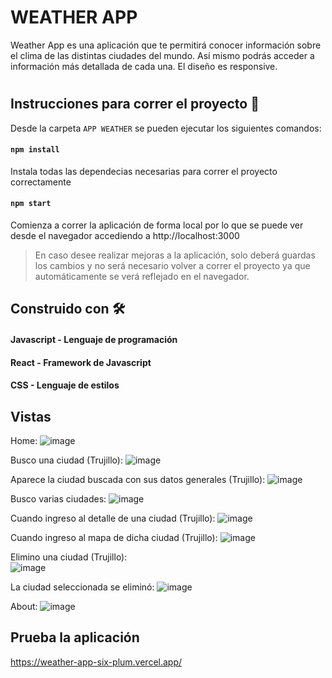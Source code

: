# WEATHER APP

Weather App es una aplicación que te permitirá conocer información sobre el clima de las distintas ciudades del mundo.
Así mismo podrás acceder a información más detallada de cada una. El diseño es responsive.

#

## Instrucciones para correr el proyecto 🔧

Desde la carpeta `APP WEATHER` se pueden ejecutar los siguientes comandos:

#### `npm install`

Instala todas las dependecias necesarias para correr el proyecto correctamente

#### `npm start`

Comienza a correr la aplicación de forma local por lo que se puede ver desde el navegador accediendo a
http://localhost:3000

>En caso desee realizar mejoras a la aplicación, solo deberá guardas los cambios y no será necesario volver a correr el proyecto ya que automáticamente se verá reflejado en el navegador.


## Construido con 🛠️

#### Javascript - Lenguaje de programación
#### React - Framework de Javascript
#### CSS - Lenguaje de estilos

## Vistas

Home:
![image](https://user-images.githubusercontent.com/96211574/165111787-1304fecd-1e46-431d-81a8-b4e1cb31bcce.png)

Busco una ciudad (Trujillo):
![image](https://user-images.githubusercontent.com/96211574/165111916-513ace00-e22d-499b-ae08-35abf12ff313.png)

Aparece la ciudad buscada con sus datos generales (Trujillo):
![image](https://user-images.githubusercontent.com/96211574/165112004-a0ee52ba-94b3-4bba-9d5b-1ddc3cbdcc10.png)

Busco varias ciudades:
![image](https://user-images.githubusercontent.com/96211574/165112163-acd920bb-ccee-41fe-9e07-071b46593c56.png)

Cuando ingreso al detalle de una ciudad (Trujillo):
![image](https://user-images.githubusercontent.com/96211574/165112256-f0caf1c1-c897-4f4e-a2f7-06f3a017b93e.png)

Cuando ingreso al mapa de dicha ciudad (Trujillo):
![image](https://user-images.githubusercontent.com/96211574/165112339-cf62a0df-88a4-435f-b222-e9579a782bba.png)

Elimino una ciudad (Trujillo):
<br>
![image](https://user-images.githubusercontent.com/96211574/165112492-3b643624-3a72-4103-93e1-5e8d6c32a10a.png)

La ciudad seleccionada se eliminó:
![image](https://user-images.githubusercontent.com/96211574/165112615-577f46bc-8308-42cd-acf6-21db60e1f5b0.png)

About:
![image](https://user-images.githubusercontent.com/96211574/165112709-4208aa2e-66fb-4092-8a04-c02390cffe14.png)

## Prueba la aplicación
https://weather-app-six-plum.vercel.app/

